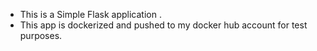 - This is a Simple Flask application .
- This app is dockerized and pushed to my docker hub account for test purposes.